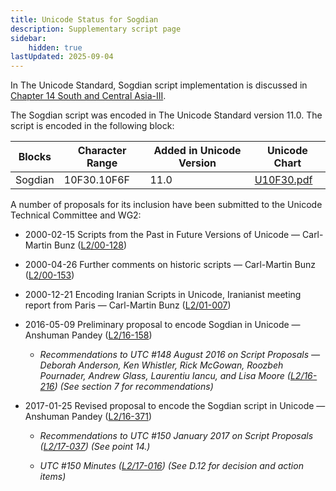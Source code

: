 ```yaml
---
title: Unicode Status for Sogdian
description: Supplementary script page
sidebar:
    hidden: true
lastUpdated: 2025-09-04
---
```


In The Unicode Standard, Sogdian script implementation is discussed in [Chapter 14 South and Central Asia-III](http://www.unicode.org/versions/latest/ch14.pdf).

[comment]: # (end of intro)

[comment]: # (start of blocks)

The Sogdian script was encoded in The Unicode Standard version 11.0. The script is encoded in the following block:

| Blocks | Character Range | Added in Unicode Version | Unicode Chart |
| ------ | --------------- | ------------------------ | ------------- |
| Sogdian | 10F30.10F6F | 11.0 | [U10F30.pdf](http://www.unicode.org/charts/PDF/U10F30.pdf) |

[comment]: # (end of blocks)

[comment]: # (start of chars)



[comment]: # (end of chars)

[comment]: # (start of rest)

A number of proposals for its inclusion have been submitted to the Unicode Technical Committee and WG2:

- 2000-02-15 Scripts from the Past in Future Versions of Unicode — Carl-Martin Bunz ([L2/00-128](http://www.unicode.org/cgi-bin/GetMatchingDocs.pl?L2/00-128))

- 2000-04-26 Further comments on historic scripts — Carl-Martin Bunz ([L2/00-153](http://www.unicode.org/cgi-bin/GetMatchingDocs.pl?L2/00-153))

- 2000-12-21 Encoding Iranian Scripts in Unicode, Iranianist meeting report from Paris — Carl-Martin Bunz ([L2/01-007](http://www.unicode.org/cgi-bin/GetMatchingDocs.pl?L2/01-007))

- 2016-05-09 Preliminary proposal to encode Sogdian in Unicode — Anshuman Pandey ([L2/16-158](http://www.unicode.org/cgi-bin/GetMatchingDocs.pl?L2/16-158))

  - _Recommendations to UTC #148 August 2016 on Script Proposals — Deborah Anderson, Ken Whistler, Rick McGowan, Roozbeh Pournader, Andrew Glass, Laurentiu Iancu, and Lisa Moore ([L2/16-216](http://www.unicode.org/cgi-bin/GetMatchingDocs.pl?L2/16-216)) (See section 7 for recommendations)_

- 2017-01-25 Revised proposal to encode the Sogdian script in Unicode — Anshuman Pandey ([L2/16-371](http://www.unicode.org/cgi-bin/GetMatchingDocs.pl?L2/16-371))

  - _Recommendations to UTC #150 January 2017 on Script Proposals ([L2/17-037](http://www.unicode.org/L2/L2017/17037-script-ad-hoc.pdf)) (See point 14.)_

  - _UTC #150 Minutes ([L2/17-016](http://www.unicode.org/L2/L2017/17016.htm)) (See D.12 for decision and action items)_
